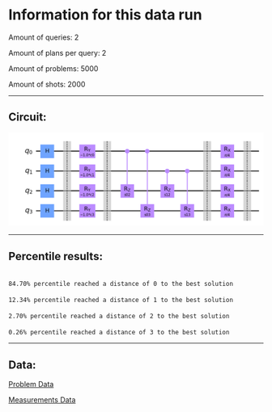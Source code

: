 # Information for this data run

Amount of queries: 2

Amount of plans per query: 2

Amount of problems: 5000

Amount of shots: 2000

<hr>

## Circuit:

![Circuit](circuit.png)

<hr>

## Percentile results:

```

84.70% percentile reached a distance of 0 to the best solution

12.34% percentile reached a distance of 1 to the best solution

2.70% percentile reached a distance of 2 to the best solution

0.26% percentile reached a distance of 3 to the best solution

```

<hr>

## Data:

[Problem Data](problems.csv)

[Measurements Data](measurements.csv)

